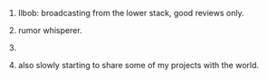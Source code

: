 1. llbob: broadcasting from the lower stack, good reviews only.

3. rumor whisperer.

3. 

7. also slowly starting to share some of my projects with the world.



